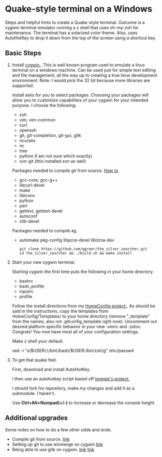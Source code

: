 
# Quake-style terminal on a Windows #

Steps and helpful hints to create a Quake-style terminal. Outcome is a cygwin
terminal emulator running a z shell that uses oh-my-zsh for maintenance. The
terminal has a solarized color theme. Also, uses AutoHotKey to drop it down
from the top of the screen using a shortcut key. 

## Basic Steps ##

1.  Install [cygwin.](www.cygwin.com). This is well known program used to
    emulate a linux terminal on a windows machine. Can be used just for simple text
    editing and file management, all the way up to creating a true linux
    development environment. Note: I would pick the 32 bit because more libraries
    are supported. 

    Install asks for you to select packages. Choosing your packages will allow you to customize capabilities of your cygwin for your intended purpose. I choose the following:

    * zsh
    * vim, vim-common
    * curl
    * openssh
    * git, git-completion, git-gui, gitk
    * ncurses
    * nc
    * tree
    * python (I am not sure which exactly)
    * svn-git (this installed svn as well)

    Packages needed to compile git from source. [How to](http://randomartifacts.blogspot.com/2013/04/compiling-git-on-cygwin.html)

    * gcc-core, gcc-g++
    * libcurl-devel
    * make
    * libiconv
    * python
    * perl
    * gettext, gettext-devel
    * autoconf
    * zlib-devel

    Packages needed to compile ag

    * automake pkg-config libpcre-devel liblzma-dev

          git clone https://github.com/ggreer/the_silver_searcher.git
          cd the_silver_searcher && ./build.sh && make install

2.  Start your new cygwin terminal. 

    Starting cygwin the first time puts the following in your home directory. 

    * bashrc
    * bash_profile
    * inputrc
    * profile

    Follow the install directions from my [HomeConfig
    project.](https://github.com/lucasplus/HomeConfig). As should be said in the
    instructions, copy the templates from HomeConfig/Templates/ to your home
    directory (remove "_template" from the names, also not .gitconfig_template
    right now). Uncomment out desired platform specific behavior in your new
    .vimrc and .zshrc. Congrats! You now have most all of your configuration settings. 

    Make z shell your default.

    sed -i "s/$USER\:\/bin\/bash/$USER\:\/bin\/zsh/g" /etc/passwd

3. To get that quake feel. 

    First, download and install AutoHotKey.

    I then use an autohotkey script based off [lonepie's project.](https://github.com/lonepie/mintty-quake-console)

    I should fork his repository, make my changes and add it as a submodule. I haven't.
    
    Use **Ctrl+Alt+Numpad(+/-)** to increase or decrease the console height. 

## Additional upgrades ##

Some notes on how to do a few other odds and ends.

  * Compile git from source. [link](http://randomartifacts.blogspot.com/2013/04/compiling-git-on-cygwin.html)
  * Setting up git to use winmerge on cygwin [link](http://rubenlaguna.com/wp/2010/08/05/visual-difftool-cygwin-git/)
  * Being able to use gitk on cygwin. [link](http://stackoverflow.com/questions/9393462/cannot-launch-git-gui-using-cygwin-on-windows) [link](http://www.trueblade.com/knowledge/automatically-starting-a-cygwin-x-server)


